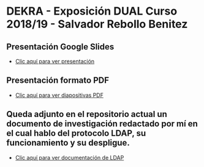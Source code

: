 # DEKRA - Exposición DUAL Curso 2018/19 - Salvador Rebollo Benitez
## Presentación Google Slides
* [Clic aquí para ver presentación](https://docs.google.com/presentation/d/1k0i6NNLIi4r5nn7NkZgjm2I9jhA3tzb6A3m24H9g3_A/edit?usp=sharing)
## Presentación formato PDF
* [Clic aquí para ver diapositivas PDF](https://github.com/SalvaRebollo/DEKRA-2-A-o-DUAL-Salvador-Rebollo-Benitez/blob/master/Salvador%20Rebollo%20Ben%C3%ADtez%20Presentacion%20DUAL%20DEKRA.pdf)
## Queda adjunto en el repositorio actual un documento de investigación redactado por mí en el cual hablo del protocolo LDAP, su funcionamiento y su despligue.
* [Clic aquí para ver documentación de LDAP](https://github.com/SalvaRebollo/DEKRA-2-A-o-DUAL-Salvador-Rebollo-Benitez/blob/master/LDAP%20-%20Investigaci%C3%B3n.pdf)
